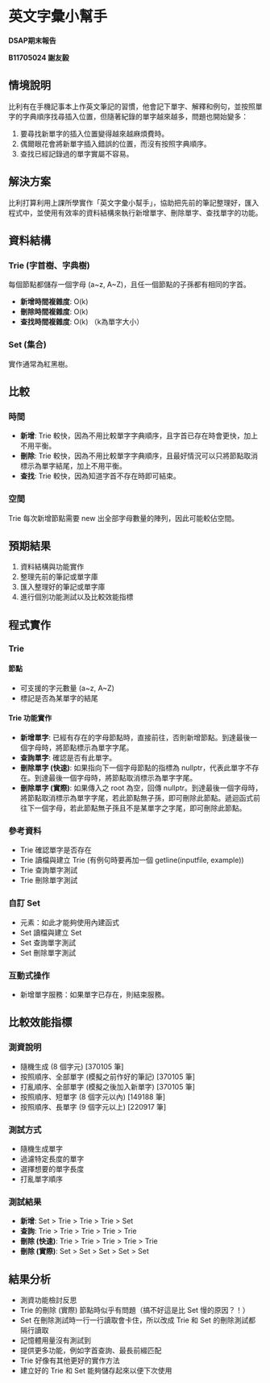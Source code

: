 # 英文字彙小幫手

**DSAP期末報告**

**B11705024 謝友毅**

## 情境說明

比利有在手機記事本上作英文筆記的習慣，他會記下單字、解釋和例句，並按照單字的字典順序找尋插入位置，但隨著紀錄的單字越來越多，問題也開始變多：

1. 要尋找新單字的插入位置變得越來越麻煩費時。
2. 偶爾眼花會將新單字插入錯誤的位置，而沒有按照字典順序。
3. 查找已經記錄過的單字實屬不容易。

## 解決方案

比利打算利用上課所學實作「英文字彙小幫手」，協助把先前的筆記整理好，匯入程式中，並使用有效率的資料結構來執行新增單字、刪除單字、查找單字的功能。

## 資料結構

### Trie (字首樹、字典樹)

每個節點都儲存一個字母 (a~z, A~Z)，且任一個節點的子孫都有相同的字首。

- **新增時間複雜度**: O(k)
- **刪除時間複雜度**: O(k)
- **查找時間複雜度**: O(k) （k為單字大小）

### Set (集合)

實作通常為紅黑樹。

## 比較

### 時間

- **新增**: Trie 較快，因為不用比較單字字典順序，且字首已存在時會更快，加上不用平衡。
- **刪除**: Trie 較快，因為不用比較單字字典順序，且最好情況可以只將節點取消標示為單字結尾，加上不用平衡。
- **查找**: Trie 較快，因為知道字首不存在時即可結束。

### 空間

Trie 每次新增節點需要 new 出全部字母數量的陣列，因此可能較佔空間。

## 預期結果

1. 資料結構與功能實作
2. 整理先前的筆記或單字庫
3. 匯入整理好的筆記或單字庫
4. 進行個別功能測試以及比較效能指標

## 程式實作

### Trie

#### 節點

- 可支援的字元數量 (a~z, A~Z)
- 標記是否為某單字的結尾

#### Trie 功能實作

- **新增單字**: 已經有存在的字母節點時，直接前往，否則新增節點。到達最後一個字母時，將節點標示為單字字尾。
- **查詢單字**: 確認是否有此單字。
- **刪除單字 (快速)**: 如果指向下一個字母節點的指標為 nullptr，代表此單字不存在。到達最後一個字母時，將節點取消標示為單字字尾。
- **刪除單字 (實際)**: 如果傳入之 root 為空，回傳 nullptr。到達最後一個字母時，將節點取消標示為單字字尾，若此節點無子孫，即可刪除此節點。遞迴函式前往下一個字母，若此節點無子孫且不是某單字之字尾，即可刪除此節點。

### 參考資料

- Trie 確認單字是否存在
- Trie 讀檔與建立 Trie (有例句時要再加一個 getline(inputfile, example))
- Trie 查詢單字測試
- Trie 刪除單字測試

### 自訂 Set

- 元素：如此才能夠使用內建函式
- Set 讀檔與建立 Set
- Set 查詢單字測試
- Set 刪除單字測試

### 互動式操作

- 新增單字服務：如果單字已存在，則結束服務。

## 比較效能指標

### 測資說明

- 隨機生成 (8 個字元) [370105 筆]
- 按照順序、全部單字 (模擬之前作好的筆記) [370105 筆]
- 打亂順序、全部單字 (模擬之後加入新單字) [370105 筆]
- 按照順序、短單字 (8 個字元以內) [149188 筆]
- 按照順序、長單字 (9 個字元以上) [220917 筆]

### 測試方式

- 隨機生成單字
- 過濾特定長度的單字
- 選擇想要的單字長度
- 打亂單字順序

### 測試結果

- **新增**: Set > Trie > Trie > Trie > Set
- **查詢**: Trie > Trie > Trie > Trie > Trie
- **刪除 (快速)**: Trie > Trie > Trie > Trie > Trie
- **刪除 (實際)**: Set > Set > Set > Set > Set

## 結果分析

- 測資功能檢討反思
- Trie 的刪除 (實際) 節點時似乎有問題（搞不好這是比 Set 慢的原因？！）
- Set 在刪除測試時一行一行讀取會卡住，所以改成 Trie 和 Set 的刪除測試都隔行讀取
- 記憶體用量沒有測試到
- 提供更多功能，例如字首查詢、最長前綴匹配
- Trie 好像有其他更好的實作方法
- 建立好的 Trie 和 Set 能夠儲存起來以便下次使用
